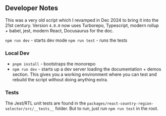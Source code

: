 ## Developer Notes

This was a very old script which I revamped in Dec 2024 to bring it into the 21st century. Version `4.0.0` now uses Turborepo, Typescript,
modern rollup + babel, jest, modern React, Docusaurus for the doc.

`npm run dev` - starts dev mode
`npm run test` - runs the tests

### Local Dev

- `pnpm install` - bootstraps the monorepo
- `npm run dev` - starts up a dev server loading the documentation + demos section. This gives you a working environment where you can test and rebuild the script without doing anything extra.

### Tests

The Jest/RTL unit tests are found in the `packages/react-country-region-selector/src/__tests__` folder. But to run,
just run `npm run test` in the root.
